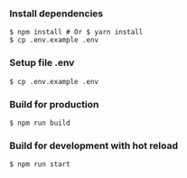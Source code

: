 ### Install dependencies
```
$ npm install # Or $ yarn install
$ cp .env.example .env
```

### Setup file .env 
```
$ cp .env.example .env
```

### Build for production
```
$ npm run build
```

### Build for development with hot reload
```
$ npm run start
```
